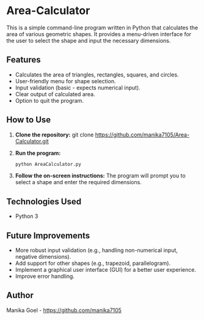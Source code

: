 # Area-Calculator

This is a simple command-line program written in Python that calculates the area of various geometric shapes.  It provides a menu-driven interface for the user to select the shape and input the necessary dimensions.

## Features

* Calculates the area of triangles, rectangles, squares, and circles.
* User-friendly menu for shape selection.
* Input validation (basic - expects numerical input).
* Clear output of calculated area.
* Option to quit the program.

## How to Use

1.  **Clone the repository:**
    git clone https://github.com/manika7105/Area-Calculator.git

2.  **Run the program:**
    ```bash
    python AreaCalculator.py
    ```

3.  **Follow the on-screen instructions:** The program will prompt you to select a shape and enter the required dimensions.

## Technologies Used

* Python 3

## Future Improvements

* More robust input validation (e.g., handling non-numerical input, negative dimensions).
* Add support for other shapes (e.g., trapezoid, parallelogram).
* Implement a graphical user interface (GUI) for a better user experience.
* Improve error handling.

## Author

Manika Goel - https://github.com/manika7105
